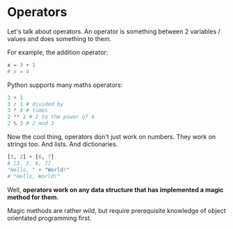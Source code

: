 # Operators

Let's talk about operators. An operator is something between 2 variables / values and does something to them.

For example, the addition operator:

```python
x = 3 + 1
# x = 4
```

Python supports many maths operators:

```python
3 + 1
3 / 1 # divided by
3 * 4 # times
2 ** 2 # 2 to the power of 4
2 % 3 # 2 mod 3
```

Now the cool thing, operators don't just work on numbers. They work on strings too. And lists. And dictionaries.

```python
[3, 2] + [6, 7]
# [3, 2, 6, 7]
"Hello, " + "World!"
# "Hello, World!"
```

Well, **operators work on any data structure that has implemented a magic method for them**.

Magic methods are rather wild, but require prerequisite knowledge of object orientated programming first.

